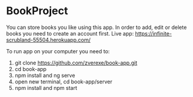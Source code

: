 # BookProject

You can store books you like using this app. In order to add, edit or delete books you need to create an account first.
Live app: https://infinite-scrubland-55504.herokuapp.com/

To run app on your computer you need to: 
1) git clone https://github.com/zverexe/book-app.git
2) cd book-app
3) npm install and ng serve
4) open new terminal, cd book-app/server
5) npm install and npm start



